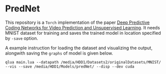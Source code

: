 # PredNet

This repository is a `Torch` implementation of the paper [Deep Predictive Coding Networks for Video Prediction and Unsupervised Learning](https://arxiv.org/abs/1605.08104).
It needs MNIST dataset for training and saves the trained model in location specified by `-save` option.

A example instruction for loading the dataset and visualizing the output, alongwith saving the `graphs` of model is given below.

```
qlua main.lua --datapath /media/HDD1/Datasets2/originalDatasets/MNIST/ --vis --save /media/HDD1/Models/predNet/ --disp --dev cuda
```
